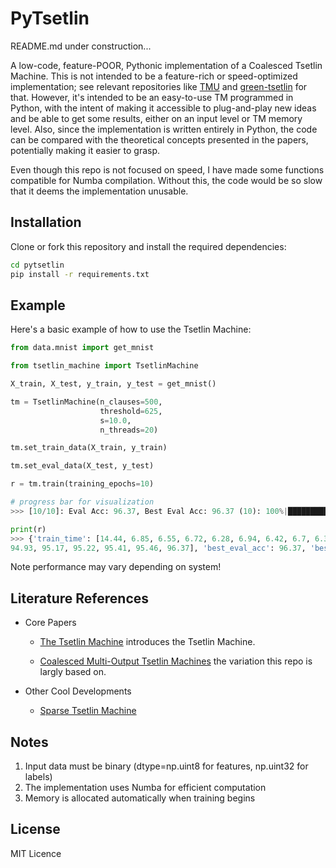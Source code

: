 # PyTsetlin


README.md under construction...

A low-code, feature-POOR, Pythonic implementation of a Coalesced Tsetlin Machine. This is not intended to be a feature-rich or speed-optimized implementation; see relevant repositories like [
TMU](https://github.com/cair/tmu) and [green-tsetlin](https://github.com/ooki/green_tsetlin) for that. However, it's intended to be an easy-to-use TM programmed in Python, with the intent of making it accessible to plug-and-play new ideas and be able to get some results, either on an input level or TM memory level. Also, since the implementation is written entirely in Python, the code can be compared with the theoretical concepts presented in the papers, potentially making it easier to grasp.

Even though this repo is not focused on speed, I have made some functions compatible for Numba compilation. Without this, the code would be so slow that it deems the implementation unusable.

## Installation

Clone or fork this repository and install the required dependencies:

```bash
cd pytsetlin
pip install -r requirements.txt
```

## Example

Here's a basic example of how to use the Tsetlin Machine:

```python
from data.mnist import get_mnist

from tsetlin_machine import TsetlinMachine

X_train, X_test, y_train, y_test = get_mnist()

tm = TsetlinMachine(n_clauses=500,
                    threshold=625,
                    s=10.0,
                    n_threads=20)

tm.set_train_data(X_train, y_train)

tm.set_eval_data(X_test, y_test)

r = tm.train(training_epochs=10)

# progress bar for visualization
>>> [10/10]: Eval Acc: 96.37, Best Eval Acc: 96.37 (10): 100%|██████████| 10/10 [01:14<00:00,  7.45s/it]
```

```python
print(r)
>>> {'train_time': [14.44, 6.85, 6.55, 6.72, 6.28, 6.94, 6.42, 6.7, 6.31, 7.11], 'eval_acc': [91.36, 93.27, 93.88, 94.69, 
94.93, 95.17, 95.22, 95.41, 95.46, 96.37], 'best_eval_acc': 96.37, 'best_eval_epoch': 10}
```
Note performance may vary depending on system! 

## Literature References

* Core Papers 

     * [The Tsetlin Machine](https://arxiv.org/abs/1804.01508) introduces the Tsetlin Machine.

     * [Coalesced Multi-Output Tsetlin Machines](https://arxiv.org/abs/2108.07594) the variation this repo is largly based on.

* Other Cool Developments 

    * [Sparse Tsetlin Machine](https://arxiv.org/abs/2405.02375)


## Notes

1. Input data must be binary (dtype=np.uint8 for features, np.uint32 for labels)
2. The implementation uses Numba for efficient computation
3. Memory is allocated automatically when training begins


## License

MIT Licence

